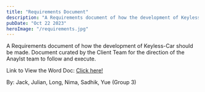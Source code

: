 ```yaml
---
title: "Requirements Document"
description: "A Requirements document of how the development of Keyless-Car should be made. Document curated by the Client Team for the direction of the Anaylst team to follow and execute."
pubDate: "Oct 22 2023"
heroImage: "/requirements.jpg"
---
```

A Requirements document of how the development of Keyless-Car should be made. Document curated by the Client Team for the direction of the Anaylst team to follow and execute.

Link to View the Word Doc: <a href="https://docs.google.com/document/d/1S6IrBMy3SKazTrmaPa_gtf4VQfrIhbQSddAWbTCjOns/edit?usp=share_link" target="_blank">Click here!</a>

By: Jack, Julian, Long, Nima, Sadhik, Yue (Group 3)

